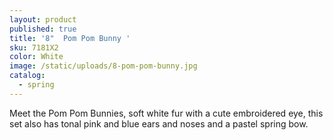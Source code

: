```yaml
---
layout: product
published: true
title: '8"  Pom Pom Bunny '
sku: 7181X2
color: White
image: /static/uploads/8-pom-pom-bunny.jpg
catalog:
  - spring
---
```

Meet the Pom Pom Bunnies, soft white fur with a cute embroidered eye, this set also has tonal pink and blue ears and noses and a pastel spring bow.
